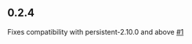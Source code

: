 ## 0.2.4

Fixes compatibility with persistent-2.10.0 and above [#1](https://github.com/greydot/persistent-iproute/pull/1)